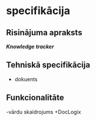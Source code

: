 # specifikācija

## Risinājuma apraksts
***Knowledge tracker***

## Tehniskā specifikācija 
- dokuents
## Funkcionalitāte
-vārdu skaidrojums
+DocLogix
